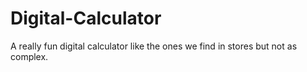 # Digital-Calculator
A really fun digital calculator like the ones we find in stores but not as complex.
